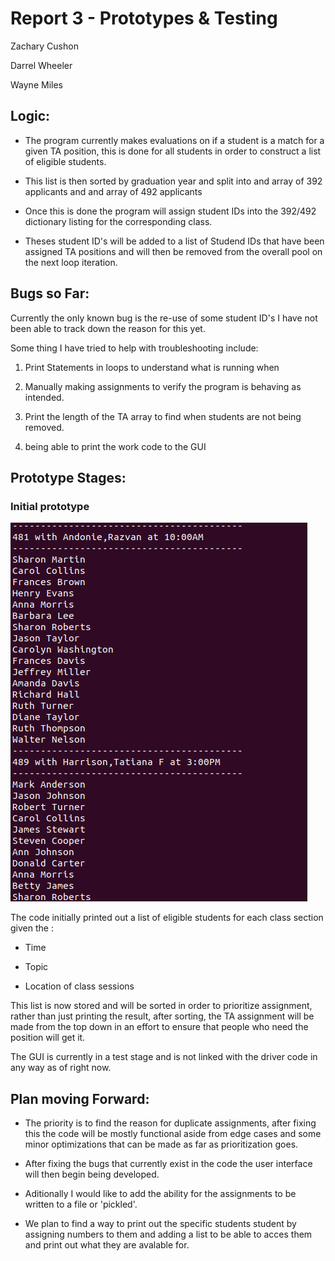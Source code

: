 # Report 3 - Prototypes & Testing 

Zachary Cushon

Darrel Wheeler

Wayne Miles


## Logic:
	
* The program currently makes evaluations on if a student is a match for a given TA position, this is done for all students in order to construct a list of eligible students.
	
* This list is then sorted by graduation year and split into and array of 392 applicants and and array of 492 applicants
	
* Once this is done the program will assign student IDs into the 392/492 dictionary listing for the corresponding class.
	
* Theses student ID's will be added to a list of Studend IDs that have been assigned TA positions and will then be removed from the overall pool on the next loop iteration.
		
## Bugs so Far:
	
Currently the only known bug is the re-use of some student ID's I have not been able to track down the reason for this yet.
		
Some thing I have tried to help with troubleshooting include:
		
1. Print Statements in loops to understand what is running when  
			
2. Manually making assignments to verify the program is behaving as intended.
		
3. Print the length of the TA array to find when students are not being removed.
	
4. being able to print the work code to the GUI
		

## Prototype Stages:
	
### Initial prototype 

![alt_text](/documentation/prototype_output.png)

The code initially printed out a list of eligible students for each class section given the :

* Time

* Topic

* Location of class sessions

This list is now stored and will be sorted in order to prioritize assignment, rather than just printing the result, after sorting, the TA assignment will be made from the top down in an effort to ensure that people who need the position will get it.
	
The GUI is currently in a test stage and is not linked with the driver code in any way as of right now.
	
	
## Plan moving Forward:
	
* The priority is to find the reason for duplicate assignments, after fixing this the code will be mostly functional aside from edge cases and some minor optimizations that can be made as far as prioritization goes.

* After fixing the bugs that currently exist in the code the user interface will then begin being developed.	

* Aditionally I would like to add the ability for the assignments to be written to a file or 'pickled'.

* We plan to find a way to print out the specific students student by assigning numbers to them and adding a list to be able to acces them and print out what they are avalable for. 

